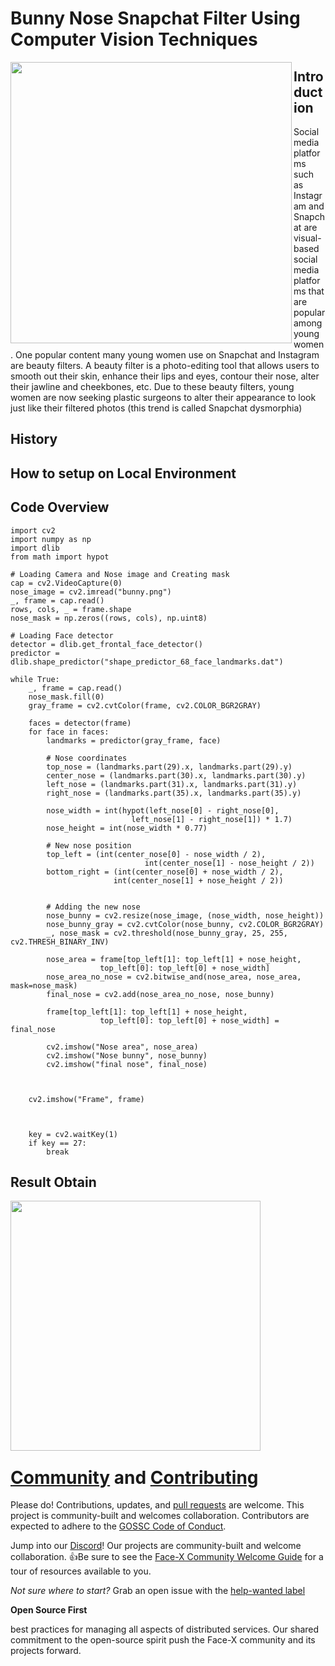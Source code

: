 # Bunny Nose Snapchat Filter Using Computer Vision Techniques
<img src="https://github.com/Vi1234sh12/Face-X/blob/master/Snapchat_Filters/Bunny_Nose/Images/Bunny-nose4.png" align="left" height="450px"/>

## Introduction 

Social media platforms such as Instagram and Snapchat are visual-based
social media platforms that are popular among young women. One popular
content many young women use on Snapchat and Instagram are beauty filters. A
beauty filter is a photo-editing tool that allows users to smooth out their skin,
enhance their lips and eyes, contour their nose, alter their jawline and
cheekbones, etc. Due to these beauty filters, young women are now seeking
plastic surgeons to alter their appearance to look just like their filtered photos
(this trend is called Snapchat dysmorphia)




## History 



## How to setup on Local Environment 


## Code Overview 

```
import cv2
import numpy as np
import dlib
from math import hypot

# Loading Camera and Nose image and Creating mask
cap = cv2.VideoCapture(0)
nose_image = cv2.imread("bunny.png")
_, frame = cap.read()
rows, cols, _ = frame.shape
nose_mask = np.zeros((rows, cols), np.uint8)

# Loading Face detector
detector = dlib.get_frontal_face_detector()
predictor = dlib.shape_predictor("shape_predictor_68_face_landmarks.dat")

while True:
    _, frame = cap.read()
    nose_mask.fill(0)
    gray_frame = cv2.cvtColor(frame, cv2.COLOR_BGR2GRAY)

    faces = detector(frame)
    for face in faces:
        landmarks = predictor(gray_frame, face)

        # Nose coordinates
        top_nose = (landmarks.part(29).x, landmarks.part(29).y)
        center_nose = (landmarks.part(30).x, landmarks.part(30).y)
        left_nose = (landmarks.part(31).x, landmarks.part(31).y)
        right_nose = (landmarks.part(35).x, landmarks.part(35).y)

        nose_width = int(hypot(left_nose[0] - right_nose[0],
                           left_nose[1] - right_nose[1]) * 1.7)
        nose_height = int(nose_width * 0.77)

        # New nose position
        top_left = (int(center_nose[0] - nose_width / 2),
                              int(center_nose[1] - nose_height / 2))
        bottom_right = (int(center_nose[0] + nose_width / 2),
                       int(center_nose[1] + nose_height / 2))


        # Adding the new nose
        nose_bunny = cv2.resize(nose_image, (nose_width, nose_height))
        nose_bunny_gray = cv2.cvtColor(nose_bunny, cv2.COLOR_BGR2GRAY)
        _, nose_mask = cv2.threshold(nose_bunny_gray, 25, 255, cv2.THRESH_BINARY_INV)

        nose_area = frame[top_left[1]: top_left[1] + nose_height,
                    top_left[0]: top_left[0] + nose_width]
        nose_area_no_nose = cv2.bitwise_and(nose_area, nose_area, mask=nose_mask)
        final_nose = cv2.add(nose_area_no_nose, nose_bunny)

        frame[top_left[1]: top_left[1] + nose_height,
                    top_left[0]: top_left[0] + nose_width] = final_nose

        cv2.imshow("Nose area", nose_area)
        cv2.imshow("Nose bunny", nose_bunny)
        cv2.imshow("final nose", final_nose)



    cv2.imshow("Frame", frame)



    key = cv2.waitKey(1)
    if key == 27:
        break
```


## Result Obtain






































<img src="https://github.com/Vi1234sh12/Face-X/blob/master/Snapchat_Filters/Bunny_Nose/Images/Bunny-nose5.png" height="400px" align="left"/>
<p style="clear:both;">
<h1><a name="contributing"></a><a name="community"></a> <a href="https://github.com/akshitagupta15june/Face-X">Community</a> and <a href="https://github.com/akshitagupta15june/Face-X/blob/master/CONTRIBUTING.md">Contributing</a></h1>
<p>Please do! Contributions, updates, <a href="https://github.com/akshitagupta15june/Face-X/issues"></a> and <a href=" ">pull requests</a> are welcome. This project is community-built and welcomes collaboration. Contributors are expected to adhere to the <a href="https://gssoc.girlscript.tech/">GOSSC Code of Conduct</a>.
</p>
<p>
Jump into our <a href="https://discord.com/invite/Jmc97prqjb">Discord</a>! Our projects are community-built and welcome collaboration. 👍Be sure to see the <a href="https://github.com/akshitagupta15june/Face-X/blob/master/Readme.md">Face-X Community Welcome Guide</a> for a tour of resources available to you.
</p>
<p>
<i>Not sure where to start?</i> Grab an open issue with the <a href="https://github.com/akshitagupta15june/Face-X/issues">help-wanted label</a>
</p>

**Open Source First**

 best practices for managing all aspects of distributed services. Our shared commitment to the open-source spirit push the Face-X community and its projects forward.</p>

